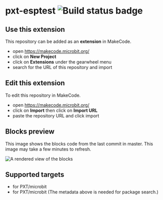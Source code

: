 # pxt-esptest ![Build status badge](https://github.com/zdccamper/pxt-esptest/workflows/MakeCode/badge.svg)



## Use this extension

This repository can be added as an **extension** in MakeCode.

* open https://makecode.microbit.org/
* click on **New Project**
* click on **Extensions** under the gearwheel menu
* search for the URL of this repository and import

## Edit this extension

To edit this repository in MakeCode.

* open https://makecode.microbit.org/
* click on **Import** then click on **Import URL**
* paste the repository URL and click import

## Blocks preview

This image shows the blocks code from the last commit in master.
This image may take a few minutes to refresh.

![A rendered view of the blocks](https://github.com/zdccamper/pxt-esptest/raw/master/.makecode/blocks.png)

## Supported targets

* for PXT/microbit
* for PXT/microbit
(The metadata above is needed for package search.)

